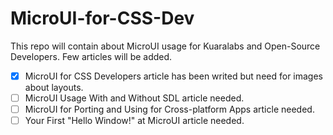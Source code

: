 # MicroUI-for-CSS-Dev
This repo will contain about MicroUI usage for Kuaralabs and Open-Source Developers. Few articles will be added.

- [x] MicroUI for CSS Developers article has been writed but need for images about layouts.
- [ ] MicroUI Usage With and Without SDL article needed.
- [ ] MicroUI for Porting and Using for Cross-platform Apps article needed.
- [ ] Your First "Hello Window!" at MicroUI article needed.
